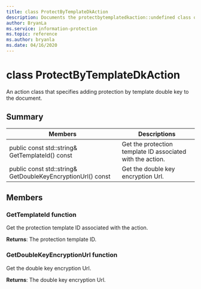 ```yaml
---
title: class ProtectByTemplateDkAction 
description: Documents the protectbytemplatedkaction::undefined class of the Microsoft Information Protection (MIP) SDK.
author: BryanLa
ms.service: information-protection
ms.topic: reference
ms.author: bryanla
ms.date: 04/16/2020
---
```


# class ProtectByTemplateDkAction 
An action class that specifies adding protection by template double key to the document.
  
## Summary
 Members                        | Descriptions                                
--------------------------------|---------------------------------------------
public const std::string& GetTemplateId() const  |  Get the protection template ID associated with the action.
public const std::string& GetDoubleKeyEncryptionUrl() const  |  Get the double key encryption Url.
  
## Members
  
### GetTemplateId function
Get the protection template ID associated with the action.

  
**Returns**: The protection template ID.
  
### GetDoubleKeyEncryptionUrl function
Get the double key encryption Url.

  
**Returns**: The double key encryption Url.